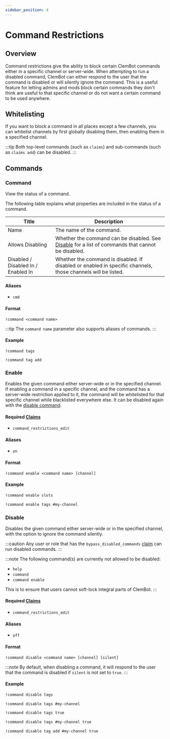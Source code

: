 ```yaml
---
sidebar_position: 4
---
```


# Command Restrictions

## Overview

Command restrictions give the ability to block certain ClemBot commands either in a specific channel or server-wide.
When attempting to run a disabled command, ClemBot can either respond to the user that the command is disabled or will
silently ignore the command.
This is a useful feature for letting admins and mods block certain commands they don't think are useful to that specific
channel or do not want a certain command to be used anywhere.

## Whitelisting

If you want to block a command in all places except a few channels, you can whitelist channels by first globally
disabling them, then enabling them in a specified channel.

:::tip
Both top-level commands (such as `claims`) and sub-commands (such as `claims add`) can be disabled.
:::

## Commands

### Command

View the status of a command.

The following table explains what properties are included in the status of a command.

| Title                               | Description                                                                                                  |
|-------------------------------------|--------------------------------------------------------------------------------------------------------------|
| Name                                | The name of the command.                                                                                     |
| Allows Disabling                    | Whether the command can be disabled. See [Disable](#disable) for a list of commands that cannot be disabled. |
| Disabled / Disabled In / Enabled In | Whether the command is disabled. If disabled or enabled in specific channels, those channels will be listed. |

#### Aliases

- `cmd`

#### Format

```
!command <command name>
```

:::tip
The `command name` parameter also supports aliases of commands.
:::

#### Example

```
!command tags
```

```
!command tag add
```

### Enable

Enables the given command either server-wide or in the specified channel.
If enabling a command in a specific channel, and the command has a server-wide restriction applied to it, the command
will be whitelisted for that specific channel while blacklisted everywhere else.
It can be disabled again with the [disable command](#disable).

#### Required [Claims](./Claims.md)

- `command_restrictions_edit`

#### Aliases

- `on`

#### Format

```
!command enable <command name> [channel]
```

#### Example

```txt title="Enable a command server-wide"
!command enable slots
```

```txt title="Enable a command in a specific channel"
!command enable tags #my-channel
```

### Disable

Disables the given command either server-wide or in the specified channel, with the option to ignore the command
silently.

:::caution
Any user or role that has the `bypass_disabled_commands` [claim](./Claims.md) can run disabled commands.
:::

:::note
The following command(s) are currently not allowed to be disabled:

- `help`
- `command`
- `command enable`

This is to ensure that users cannot soft-lock integral parts of ClemBot.
:::

#### Required [Claims](./Claims.md)

- `command_restrictions_edit`

#### Aliases

- `off`

#### Format

```
!command disable <command name> [channel] [silent]
```

:::note
By default, when disabling a command, it will respond to the user that the command is disabled if `silent` is not set
to `true`.
:::

#### Example

```txt title="Disable a command server-wide"
!command disable tags
```

```txt title="Disable a command in a specific channel"
!command disable tags #my-channel
```

```txt title="Disable a command server-wide, silently"
!command disable tags true
```

```txt title="Disable a command in a specific channel, silently"
!command disable tags #my-channel true
```

```txt title="Disable a sub-command in a specific channel, silently"
!command disable tag add #my-channel true
```
